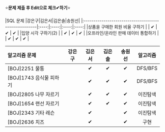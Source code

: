 ⭐**문제 제출 후 Edit으로 체크✔하기**⭐<br/><br/>
|SQL 문제                                               |강은구|김은서|김은솔|송원선|
|:------------------------------------------------------|:----:|:----:|:----:|:----:|
|상품을 구매한 회원 비율 구하기                           |      |  ✔  |  ✔   |  ✔    | 
|입양 시각 구하기(2)                                     |      |  ✔  | ✔    |   ✔   | 
|오프라인/온라인 판매 데이터 통합하기                      |      |  ✔  | ✔    |   ✔   | 


|알고리즘 문제                 |강은구|김은서|김은솔|송원선|알고리즘|
|:-----------------------------|:----:|:----:|:----:|:----:|:------:|
|[BOJ]2251 물통                |      |  ✔  | ✔    |  ✔    |DFS/BFS|
|[BOJ]1743 음식물 피하기       |      |  ✔   |  ✔   |  ✔    |DFS/BFS|
|[BOJ]2805 나무 자르기         |      |  ✔   |  ✔   |  ✔    |이진탐색|
|[BOJ]1654 랜선 자르기         |      |  ✔   |  ✔   |  ✔    |이진탐색|
|[BOJ]2343 기타 레슨           |      |   ✔  |      |   ✔   |이진탐색|
|[BOJ]2636 치즈                |      |  ✔   |      |   ✔   |구현   |
